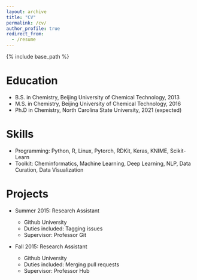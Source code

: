 ```yaml
---
layout: archive
title: "CV"
permalink: /cv/
author_profile: true
redirect_from:
  - /resume
---
```


{% include base_path %}

Education
======
* B.S. in Chemistry, Beijing University of Chemical Technology, 2013
* M.S. in Chemistry, Beijing University of Chemical Technology, 2016
* Ph.D in Chemistry, North Carolina State University, 2021 (expected)

Skills
======
* Programming:  Python, R, Linux, Pytorch, RDKit, Keras, KNIME, Scikit-Learn
* Toolkit:  Cheminformatics, Machine Learning, Deep Learning, NLP, Data Curation, Data Visualization

Projects
======
* Summer 2015: Research Assistant
  * Github University
  * Duties included: Tagging issues
  * Supervisor: Professor Git

* Fall 2015: Research Assistant
  * Github University
  * Duties included: Merging pull requests
  * Supervisor: Professor Hub
  

